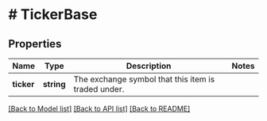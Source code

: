 # # TickerBase

## Properties

Name | Type | Description | Notes
------------ | ------------- | ------------- | -------------
**ticker** | **string** | The exchange symbol that this item is traded under. |

[[Back to Model list]](../../README.md#models) [[Back to API list]](../../README.md#endpoints) [[Back to README]](../../README.md)
